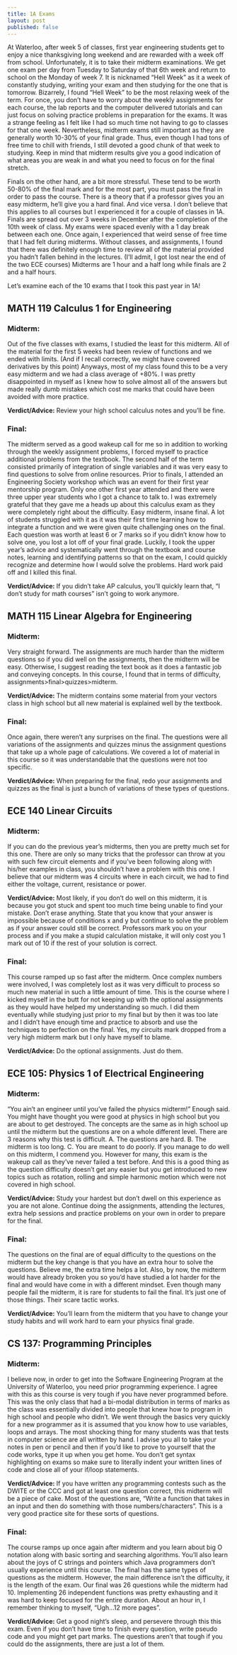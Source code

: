 ```yaml
---
title: 1A Exams
layout: post
published: false
---
```


At Waterloo, after week 5 of classes, first year engineering students get to enjoy a nice thanksgiving long weekend and are rewarded with a week off from school. Unfortunately, it is to take their midterm examinations. We get one exam per day from Tuesday to Saturday of that 6th week and return to school on the Monday of week 7. It is nicknamed “Hell Week” as it a week of constantly studying, writing your exam and then studying for the one that is tomorrow. Bizarrely, I found “Hell Week” to be the most relaxing week of the term. For once, you don’t have to worry about the weekly assignments for each course, the lab reports and the computer delivered tutorials and can just focus on solving practice problems in preparation for the exams. It was a strange feeling as I felt like I had so much time not having to go to classes for that one week. Nevertheless, midterm exams still important as they are generally worth 10-30% of your final grade. Thus, even though I had tons of free time to chill with friends, I still devoted a good chunk of that week to studying. Keep in mind that midterm results give you a good indication of what areas you are weak in and what you need to focus on for the final stretch.

Finals on the other hand, are a bit more stressful. These tend to be worth 50-80% of the final mark and for the most part, you must pass the final in order to pass the course. There is a theory that if a professor gives you an easy midterm, he’ll give you a hard final. And vice versa. I don’t believe that this applies to all courses but I experienced it for a couple of classes in 1A. Finals are spread out over 3 weeks in December after the completion of the 10th week of class. My exams were spaced evenly with a 1 day break between each one. Once again, I experienced that weird sense of free time that I had felt during midterms. Without classes, and assignments, I found that there was definitely enough time to review all of the material provided you hadn’t fallen behind in the lectures. (I’ll admit, I got lost near the end of the two ECE courses)
Midterms are 1 hour and a half long while finals are 2 and a half hours.


Let’s examine each of the 10 exams that I took this past year in 1A!

## MATH 119 Calculus 1 for Engineering

### Midterm:
Out of the five classes with exams, I studied the least for this midterm. All of the material for the first 5 weeks had been review of functions and we ended with limits. (And if I recall correctly, we might have covered derivatives by this point) Anyways, most of my class found this to be a very easy midterm and we had a class average of +80%.  I was pretty disappointed in myself as I knew how to solve almost all of the answers but made really dumb mistakes which cost me marks that could have been avoided with more practice.

**Verdict/Advice:** Review your high school calculus notes and you’ll be fine.

### Final:
The midterm served as a good wakeup call for me so in addition to working through the weekly assignment problems, I forced myself to practice additional problems from the textbook. The second half of the term consisted primarily of integration of single variables and it was very easy to find questions to solve from online resources. Prior to finals, I attended an Engineering Society workshop which was an event for their first year mentorship program. Only one other first year attended and there were three upper year students who I got a chance to talk to. I was extremely grateful that they gave me a heads up about this calculus exam as they were completely right about the difficulty. Easy midterm, insane final. A lot of students struggled with it as it was their first time learning how to integrate a function and we were given quite challenging ones on the final. Each question was worth at least 6 or 7 marks so if you didn’t know how to solve one, you lost a lot off of your final grade. Luckily, I took the upper year’s advice and systematically went through the textbook and course notes, learning and identifying patterns so that on the exam, I could quickly recognize and determine how I would solve the problems. Hard work paid off and I killed this final.

**Verdict/Advice:**  If you didn’t take AP calculus, you’ll quickly learn that, “I don’t study for math courses” isn’t going to work anymore.

## MATH 115 Linear Algebra for Engineering

### Midterm:
Very straight forward. The assignments are much harder than the midterm questions so if you did well on the assignments, then the midterm will be easy. Otherwise, I suggest reading the text book as it does a fantastic job and conveying concepts. In this course, I found that in terms of difficulty, assignments>final>quizzes>midterm.

**Verdict/Advice:**  The midterm contains some material from your vectors class in high school but all new material is explained well by the textbook.

### Final:
Once again, there weren’t any surprises on the final. The questions were all variations of the assignments and quizzes minus the assignment questions that take up a whole page of calculations. We covered a lot of material in this course so it was understandable that the questions were not too specific.

**Verdict/Advice:**  When preparing for the final, redo your assignments and quizzes as the final is just a bunch of variations of these types of questions.

## ECE 140 Linear Circuits

### Midterm:
If you can do the previous year’s midterms, then you are pretty much set for this one. There are only so many tricks that the professor can throw at you with such few circuit elements and if you’ve been following along with his/her examples in class, you shouldn’t have a problem with this one. I believe that our midterm was 4 circuits where in each circuit, we had to find either the voltage, current, resistance or power.

**Verdict/Advice:** Most likely, if you don’t do well on this midterm, it is because you got stuck and spent too much time being unable to find your mistake. Don’t erase anything. State that you know that your answer is impossible because of conditions x and y but continue to solve the problem as if your answer could still be correct. Professors mark you on your process and if you make a stupid calculation mistake, it will only cost you 1 mark out of 10 if the rest of your solution is correct.

### Final:
This course ramped up so fast after the midterm. Once complex numbers were involved, I was completely lost as it was very difficult to process so much new material in such a little amount of time. This is the course where I kicked myself in the butt for not keeping up with the optional assignments as they would have helped my understanding so much. I did them eventually while studying just prior to my final but by then it was too late and I didn’t have enough time and practice to absorb and use the techniques to perfection on the final. Yes, my circuits mark dropped from a very high midterm mark but I only have myself to blame.

**Verdict/Advice:**  Do the optional assignments. Just do them.

## ECE 105: Physics 1 of Electrical Engineering

### Midterm:
“You ain’t an engineer until you’ve failed the physics midterm!” Enough said. You might have thought you were good at physics in high school but you are about to get destroyed. The concepts are the same as in high school up until the midterm but the questions are on a whole different level.  There are 3 reasons why this test is difficult.
A.  The questions are hard.
B.  The midterm is too long.
C.  You are meant to do poorly.
If you manage to do well on this midterm, I commend you. However for many, this exam is the wakeup call as they’ve never failed a test before. And this is a good thing as the question difficulty doesn’t get any easier but you get introduced to new topics such as rotation, rolling and simple harmonic motion which were not covered in high school.

**Verdict/Advice:**  Study your hardest but don’t dwell on this experience as you are not alone. Continue doing the assignments, attending the lectures, extra help sessions and practice problems on your own in order to prepare for the final.

### Final:
The questions on the final are of equal difficulty to the questions on the midterm but the key change is that you have an extra hour to solve the questions. Believe me, the extra time helps a lot. Also, by now, the midterm would have already broken you so you’d have studied a lot harder for the final and would have come in with a different mindset. Even though many people fail the midterm, it is rare for students to fail the final. It’s just one of those things. Their scare tactic works.

**Verdict/Advice:** You’ll learn from the midterm that you have to change your study habits and will work hard to earn your physics final grade.

## CS 137: Programming Principles

### Midterm:
I believe now, in order to get into the Software Engineering Program at the University of Waterloo, you need prior programming experience. I agree with this as this course is very tough if you have never programmed before. This was the only class that had a bi-modal distribution in terms of marks as the class was essentially divided into people that knew how to program in high school and people who didn’t. We went through the basics very quickly for a new programmer as it is assumed that you know how to use variables, loops and arrays. The most shocking thing for many students was that tests in computer science are all written by hand. I advise you all to take your notes in pen or pencil and then if you’d like to prove to yourself that the code works, type it up when you get home. You don’t get syntax highlighting on exams so make sure to literally indent your written lines of code and close all of your if/loop statements.

**Verdict/Advice:** If you have written any programming contests such as the DWITE or the CCC and got at least one question correct, this midterm will be a piece of cake. Most of the questions are, “Write a function that takes in an input and then do something with those numbers/characters”. This is a very good practice site for these sorts of questions.

### Final:
The course ramps up once again after midterm and you learn about big O notation along with basic sorting and searching algorithms. You’ll also learn about the joys of C strings and pointers which Java programmers don’t usually experience until this course. The final has the same types of questions as the midterm. However, the main difference isn’t the difficulty, it is the length of the exam. Our final was 26 questions while the midterm had 10. Implementing 26 independent functions was pretty exhausting and it was hard to keep focused for the entire duration. About an hour in, I remember thinking to myself, “Ugh…12 more pages”.

**Verdict/Advice:** Get a good night’s sleep, and persevere through this this exam. Even if you don’t have time to finish every question, write pseudo code and you might get part marks. The questions aren’t that tough if you could do the assignments, there are just a lot of them.
